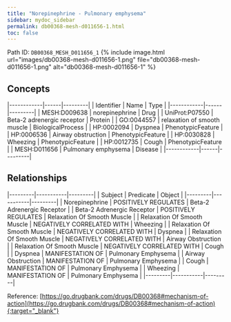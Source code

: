 ```yaml
---
title: "Norepinephrine - Pulmonary emphysema"
sidebar: mydoc_sidebar
permalink: db00368-mesh-d011656-1.html
toc: false 
---
```



Path ID: `DB00368_MESH_D011656_1`
{% include image.html url="images/db00368-mesh-d011656-1.png" file="db00368-mesh-d011656-1.png" alt="db00368-mesh-d011656-1" %}

## Concepts

|------------|------|---------|
| Identifier | Name | Type    |
|------------|------|---------|
| MESH:D009638 | norepinephrine | Drug |
| UniProt:P07550 | Beta-2 adrenergic receptor | Protein |
| GO:0044557 | relaxation of smooth muscle | BiologicalProcess |
| HP:0002094 | Dyspnea | PhenotypicFeature |
| HP:0006536 | Airway obstruction | PhenotypicFeature |
| HP:0030828 | Wheezing | PhenotypicFeature |
| HP:0012735 | Cough | PhenotypicFeature |
| MESH:D011656 | Pulmonary emphysema | Disease |
|------------|------|---------|

## Relationships

|---------|-----------|---------|
| Subject | Predicate | Object  |
|---------|-----------|---------|
| Norepinephrine | POSITIVELY REGULATES | Beta-2 Adrenergic Receptor |
| Beta-2 Adrenergic Receptor | POSITIVELY REGULATES | Relaxation Of Smooth Muscle |
| Relaxation Of Smooth Muscle | NEGATIVELY CORRELATED WITH | Wheezing |
| Relaxation Of Smooth Muscle | NEGATIVELY CORRELATED WITH | Dyspnea |
| Relaxation Of Smooth Muscle | NEGATIVELY CORRELATED WITH | Airway Obstruction |
| Relaxation Of Smooth Muscle | NEGATIVELY CORRELATED WITH | Cough |
| Dyspnea | MANIFESTATION OF | Pulmonary Emphysema |
| Airway Obstruction | MANIFESTATION OF | Pulmonary Emphysema |
| Cough | MANIFESTATION OF | Pulmonary Emphysema |
| Wheezing | MANIFESTATION OF | Pulmonary Emphysema |
|---------|-----------|---------|

Reference: [https://go.drugbank.com/drugs/DB00368#mechanism-of-action](https://go.drugbank.com/drugs/DB00368#mechanism-of-action){:target="_blank"}